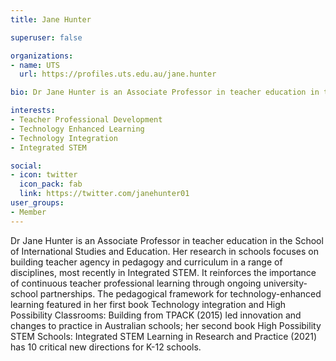```yaml
---
title: Jane Hunter

superuser: false 

organizations:
- name: UTS
  url: https://profiles.uts.edu.au/jane.hunter

bio: Dr Jane Hunter is an Associate Professor in teacher education in the School of International Studies and Education.

interests:
- Teacher Professional Development
- Technology Enhanced Learning
- Technology Integration
- Integrated STEM

social:
- icon: twitter
  icon_pack: fab
  link: https://twitter.com/janehunter01
user_groups: 
- Member
---
```

Dr Jane Hunter is an Associate Professor in teacher education in the School of International Studies and Education. Her research in schools focuses on building teacher agency in pedagogy and curriculum in a range of disciplines, most recently in Integrated STEM. It reinforces the importance of continuous teacher professional learning through ongoing university-school partnerships. The pedagogical framework for technology-enhanced learning featured in her first book Technology integration and High Possibility Classrooms: Building from TPACK (2015) led innovation and changes to practice in Australian schools; her second book High Possibility STEM Schools: Integrated STEM Learning in Research and Practice (2021) has 10 critical new directions for K-12 schools.